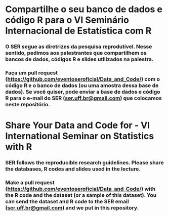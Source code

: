 # Compartilhe o seu banco de dados e código R para o VI Seminário Internacional de Estatística com R  

### O SER segue as diretrizes da pesquisa reprodutível. Nesse sentido, pedimos aos palestrantes que compartilhem os bancos de dados, códigos R e slides utilizados na palestra.

### Faça um pull request (https://github.com/eventoseroficial/Data_and_Code/) com o código R e o banco de dados (ou uma amostra dessa base de dados). Se você quiser, pode enviar a base de dados e código R para o e-mail do SER (ser.uff.br@gmail.com) que colocamos neste repositório.


# Share Your Data and Code for - VI International Seminar on Statistics with R

### SER follows the reproducible research guidelines. Please share the databases, R codes and slides used in the lecture.

### Make a pull request (https://github.com/eventoseroficial/Data_and_Code/) with the R code and the dataset (or a sample of this dataset). You can send the dataset and R code to the SER email (ser.uff.br@gmail.com) and we put in this repository.
